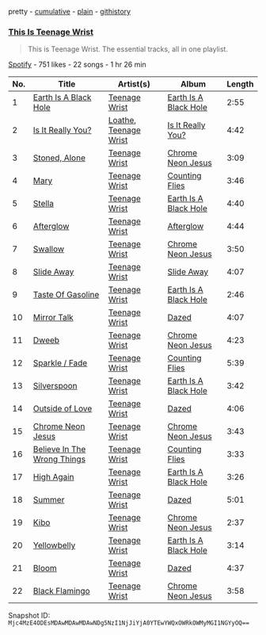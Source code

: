 pretty - [cumulative](/playlists/cumulative/37i9dQZF1DZ06evO4euSju.md) - [plain](/playlists/plain/37i9dQZF1DZ06evO4euSju) - [githistory](https://github.githistory.xyz/mackorone/spotify-playlist-archive/blob/main/playlists/plain/37i9dQZF1DZ06evO4euSju)

### [This Is Teenage Wrist](https://open.spotify.com/playlist/37i9dQZF1DZ06evO4euSju)

> This is Teenage Wrist\. The essential tracks, all in one playlist.

[Spotify](https://open.spotify.com/user/spotify) - 751 likes - 22 songs - 1 hr 26 min

| No. | Title | Artist(s) | Album | Length |
|---|---|---|---|---|
| 1 | [Earth Is A Black Hole](https://open.spotify.com/track/13a2v5JNOROuvh2MBMWxqb) | [Teenage Wrist](https://open.spotify.com/artist/79HbBkVgOVUuVhuTJ50pIx) | [Earth Is A Black Hole](https://open.spotify.com/album/2mrdThr7I4qOOivf2KSgwD) | 2:55 |
| 2 | [Is It Really You?](https://open.spotify.com/track/4ndmsvcCgLZH2hZwVw8cuJ) | [Loathe](https://open.spotify.com/artist/4G9wSdX0klmoHfjm9i6DLd), [Teenage Wrist](https://open.spotify.com/artist/79HbBkVgOVUuVhuTJ50pIx) | [Is It Really You?](https://open.spotify.com/album/3ECdQKxcDWZGwN4dSBVdoH) | 4:42 |
| 3 | [Stoned, Alone](https://open.spotify.com/track/3cWAHAlvLALNA0hnqmUzsB) | [Teenage Wrist](https://open.spotify.com/artist/79HbBkVgOVUuVhuTJ50pIx) | [Chrome Neon Jesus](https://open.spotify.com/album/7DUbrWwDxAeoNzFwKNVpiw) | 3:09 |
| 4 | [Mary](https://open.spotify.com/track/1NsZudLIW1RwsQCytCQoGt) | [Teenage Wrist](https://open.spotify.com/artist/79HbBkVgOVUuVhuTJ50pIx) | [Counting Flies](https://open.spotify.com/album/1cMUO53ujhy2sdSZdRAQvD) | 3:46 |
| 5 | [Stella](https://open.spotify.com/track/0V1Ww4KZzeNvImlv3BnLBl) | [Teenage Wrist](https://open.spotify.com/artist/79HbBkVgOVUuVhuTJ50pIx) | [Earth Is A Black Hole](https://open.spotify.com/album/2mrdThr7I4qOOivf2KSgwD) | 4:40 |
| 6 | [Afterglow](https://open.spotify.com/track/6zixerdspBU1krXRNMaalM) | [Teenage Wrist](https://open.spotify.com/artist/79HbBkVgOVUuVhuTJ50pIx) | [Afterglow](https://open.spotify.com/album/1vl7YPWGq7DgJMcOsWHWIg) | 4:44 |
| 7 | [Swallow](https://open.spotify.com/track/5zodPVnHmq8hOERLIDBmpC) | [Teenage Wrist](https://open.spotify.com/artist/79HbBkVgOVUuVhuTJ50pIx) | [Chrome Neon Jesus](https://open.spotify.com/album/7DUbrWwDxAeoNzFwKNVpiw) | 3:50 |
| 8 | [Slide Away](https://open.spotify.com/track/2DK4iSjT5g0lyqGwHOSG6f) | [Teenage Wrist](https://open.spotify.com/artist/79HbBkVgOVUuVhuTJ50pIx) | [Slide Away](https://open.spotify.com/album/1365iNoQHqzhKQng8DpkEF) | 4:07 |
| 9 | [Taste Of Gasoline](https://open.spotify.com/track/67kHOo0IxF8dcfN5SEvBRb) | [Teenage Wrist](https://open.spotify.com/artist/79HbBkVgOVUuVhuTJ50pIx) | [Earth Is A Black Hole](https://open.spotify.com/album/2mrdThr7I4qOOivf2KSgwD) | 2:46 |
| 10 | [Mirror Talk](https://open.spotify.com/track/6VBoEu64cDeRDE6f60XPts) | [Teenage Wrist](https://open.spotify.com/artist/79HbBkVgOVUuVhuTJ50pIx) | [Dazed](https://open.spotify.com/album/5OMhpOEVJ9kXp2ayrCFMLK) | 4:07 |
| 11 | [Dweeb](https://open.spotify.com/track/2rJs5L8S6ivX0Bhk1snhUm) | [Teenage Wrist](https://open.spotify.com/artist/79HbBkVgOVUuVhuTJ50pIx) | [Chrome Neon Jesus](https://open.spotify.com/album/7DUbrWwDxAeoNzFwKNVpiw) | 4:23 |
| 12 | [Sparkle / Fade](https://open.spotify.com/track/54pcxTH4RzzfvTq7f2vWem) | [Teenage Wrist](https://open.spotify.com/artist/79HbBkVgOVUuVhuTJ50pIx) | [Counting Flies](https://open.spotify.com/album/1cMUO53ujhy2sdSZdRAQvD) | 5:39 |
| 13 | [Silverspoon](https://open.spotify.com/track/16hoFpn4UinRTtqCD0iSIt) | [Teenage Wrist](https://open.spotify.com/artist/79HbBkVgOVUuVhuTJ50pIx) | [Earth Is A Black Hole](https://open.spotify.com/album/2mrdThr7I4qOOivf2KSgwD) | 3:42 |
| 14 | [Outside of Love](https://open.spotify.com/track/4pvuxa2b2V6ArNi8qBHRKH) | [Teenage Wrist](https://open.spotify.com/artist/79HbBkVgOVUuVhuTJ50pIx) | [Dazed](https://open.spotify.com/album/5OMhpOEVJ9kXp2ayrCFMLK) | 4:06 |
| 15 | [Chrome Neon Jesus](https://open.spotify.com/track/5sGU6CsPHoY0xngEjsBPkQ) | [Teenage Wrist](https://open.spotify.com/artist/79HbBkVgOVUuVhuTJ50pIx) | [Chrome Neon Jesus](https://open.spotify.com/album/7DUbrWwDxAeoNzFwKNVpiw) | 3:43 |
| 16 | [Believe In The Wrong Things](https://open.spotify.com/track/45CZwozIAJgbWlIzEjCRf5) | [Teenage Wrist](https://open.spotify.com/artist/79HbBkVgOVUuVhuTJ50pIx) | [Counting Flies](https://open.spotify.com/album/1cMUO53ujhy2sdSZdRAQvD) | 3:33 |
| 17 | [High Again](https://open.spotify.com/track/6xIRGEHZJxNobiq6Frf8BB) | [Teenage Wrist](https://open.spotify.com/artist/79HbBkVgOVUuVhuTJ50pIx) | [Earth Is A Black Hole](https://open.spotify.com/album/2mrdThr7I4qOOivf2KSgwD) | 3:26 |
| 18 | [Summer](https://open.spotify.com/track/2eVl7KmAVQNbDUpd7Dkka3) | [Teenage Wrist](https://open.spotify.com/artist/79HbBkVgOVUuVhuTJ50pIx) | [Dazed](https://open.spotify.com/album/5OMhpOEVJ9kXp2ayrCFMLK) | 5:01 |
| 19 | [Kibo](https://open.spotify.com/track/5iQPGnGBClKTf4pHdhNuAg) | [Teenage Wrist](https://open.spotify.com/artist/79HbBkVgOVUuVhuTJ50pIx) | [Chrome Neon Jesus](https://open.spotify.com/album/7DUbrWwDxAeoNzFwKNVpiw) | 2:37 |
| 20 | [Yellowbelly](https://open.spotify.com/track/1k9Iq0HDhuadenPEBv7VUQ) | [Teenage Wrist](https://open.spotify.com/artist/79HbBkVgOVUuVhuTJ50pIx) | [Earth Is A Black Hole](https://open.spotify.com/album/2mrdThr7I4qOOivf2KSgwD) | 3:14 |
| 21 | [Bloom](https://open.spotify.com/track/4dIcol4M56nWvq8OA5bm4n) | [Teenage Wrist](https://open.spotify.com/artist/79HbBkVgOVUuVhuTJ50pIx) | [Dazed](https://open.spotify.com/album/5OMhpOEVJ9kXp2ayrCFMLK) | 4:37 |
| 22 | [Black Flamingo](https://open.spotify.com/track/44OapuhaxBVQqdXQYeTKPs) | [Teenage Wrist](https://open.spotify.com/artist/79HbBkVgOVUuVhuTJ50pIx) | [Chrome Neon Jesus](https://open.spotify.com/album/7DUbrWwDxAeoNzFwKNVpiw) | 3:58 |

Snapshot ID: `Mjc4MzE4ODEsMDAwMDAwMDAwNDg5NzI1NjJiYjA0YTEwYWQxOWRkOWMyMGI1NGYyOQ==`
